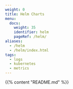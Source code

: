 ```yaml
---
weight: 0
title: Helm Charts
menu:
  docs:
    weight: 35
    identifier: helm
    pageRef: /helm/
aliases:
  - /helm
  - /helm/index.html
tags:
  - logs
  - kubernetes
  - metrics
---
```

{{% content "README.md" %}}
